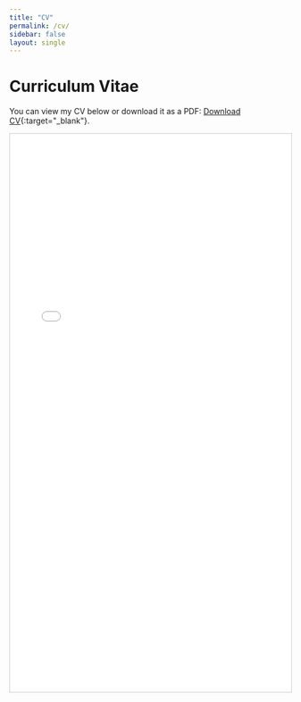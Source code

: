 ```yaml
---
title: "CV"
permalink: /cv/
sidebar: false
layout: single
---
```


# Curriculum Vitae

You can view my CV below or download it as a PDF: [Download CV](assets/CV/Inman_CV_19Jul25.pdf){:target="_blank"}.

<iframe src="assets/CV/Inman_CV_19Jul25.pdf" width="100%" height="1000px" style="border:1px solid #ccc;"></iframe>
